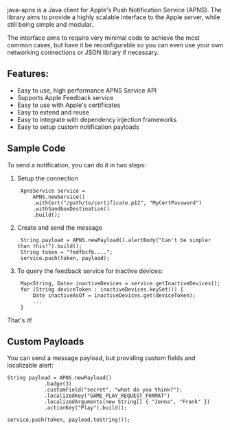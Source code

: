 java-apns is a Java client for Apple's Push Notification Service (APNS).
The library aims to provide a highly scalable interface to the Apple
server, while still being simple and modular.

The interface aims to require very minimal code to achieve the most common
cases, but have it be reconfigurable so you can even use your own networking
connections or JSON library if necessary.

Features:
--------------
  *  Easy to use, high performance APNS Service API
  *  Supports Apple Feedback service
  *  Easy to use with Apple's certificates
  *  Easy to extend and reuse
  *  Easy to integrate with dependency injection frameworks
  *  Easy to setup custom notification payloads


Sample Code
----------------

To send a notification, you can do it in two steps:

1. Setup the connection

        ApnsService service =
            APNS.newService()
            .withCert("/path/to/certificate.p12", "MyCertPassword")
            .withSandboxDestination()
            .build();

2. Create and send the message

        String payload = APNS.newPayload().alertBody("Can't be simpler than this!").build();
        String token = "fedfbcfb....";
        service.push(token, payload);

3. To query the feedback service for inactive devices:

        Map<String, Date> inactiveDevices = service.getInactiveDevices();
        for (String deviceToken : inactiveDevices.keySet()) {
            Date inactiveAsOf = inactiveDevices.get(deviceToken);
            ...
        }

That's it!

Custom Payloads
----------------

You can send a message payload, but providing custom fields and
localizable alert:

    String payload = APNS.newPayload()
                .badge(3)
                .customField("secret", "what do you think?");
		        .localizedKey("GAME_PLAY_REQUEST_FORMAT")
		        .localizedArguments(new String[] { "Jenna", "Frank" })
		        .actionKey("Play").build();

	service.push(token, payload.toString());
